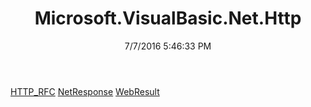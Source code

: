 ﻿---
title: Microsoft.VisualBasic.Net.Http
date: 7/7/2016 5:46:33 PM
---

[HTTP_RFC](T-Microsoft.VisualBasic.Net.Http.HTTP_RFC.html)
[NetResponse](T-Microsoft.VisualBasic.Net.Http.NetResponse.html)
[WebResult](T-Microsoft.VisualBasic.Net.Http.WebResult.html)
